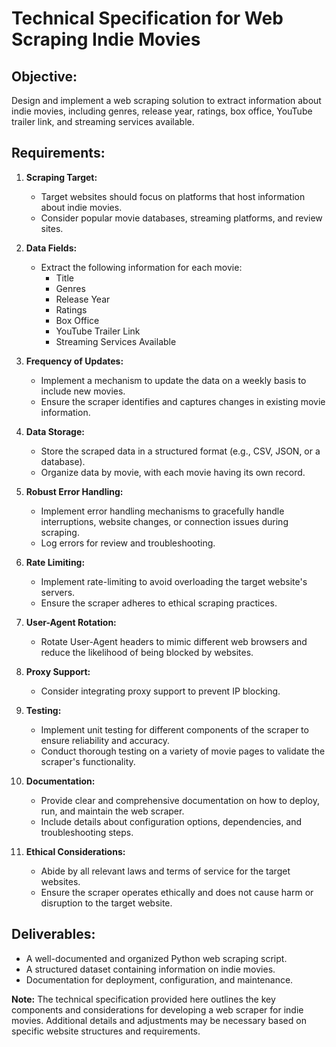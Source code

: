 # Technical Specification for Web Scraping Indie Movies

## Objective:
Design and implement a web scraping solution to extract information about indie movies, including genres, release year, ratings, box office, YouTube trailer link, and streaming services available.

## Requirements:

1. **Scraping Target:**
   - Target websites should focus on platforms that host information about indie movies.
   - Consider popular movie databases, streaming platforms, and review sites.

2. **Data Fields:**
   - Extract the following information for each movie:
     - Title
     - Genres
     - Release Year
     - Ratings
     - Box Office
     - YouTube Trailer Link
     - Streaming Services Available

3. **Frequency of Updates:**
   - Implement a mechanism to update the data on a weekly basis to include new movies.
   - Ensure the scraper identifies and captures changes in existing movie information.

4. **Data Storage:**
   - Store the scraped data in a structured format (e.g., CSV, JSON, or a database).
   - Organize data by movie, with each movie having its own record.

5. **Robust Error Handling:**
   - Implement error handling mechanisms to gracefully handle interruptions, website changes, or connection issues during scraping.
   - Log errors for review and troubleshooting.

6. **Rate Limiting:**
   - Implement rate-limiting to avoid overloading the target website's servers.
   - Ensure the scraper adheres to ethical scraping practices.

7. **User-Agent Rotation:**
   - Rotate User-Agent headers to mimic different web browsers and reduce the likelihood of being blocked by websites.

8. **Proxy Support:**
   - Consider integrating proxy support to prevent IP blocking.

9. **Testing:**
   - Implement unit testing for different components of the scraper to ensure reliability and accuracy.
   - Conduct thorough testing on a variety of movie pages to validate the scraper's functionality.

10. **Documentation:**
    - Provide clear and comprehensive documentation on how to deploy, run, and maintain the web scraper.
    - Include details about configuration options, dependencies, and troubleshooting steps.

11. **Ethical Considerations:**
    - Abide by all relevant laws and terms of service for the target websites.
    - Ensure the scraper operates ethically and does not cause harm or disruption to the target website.

## Deliverables:
- A well-documented and organized Python web scraping script.
- A structured dataset containing information on indie movies.
- Documentation for deployment, configuration, and maintenance.

**Note:** The technical specification provided here outlines the key components and considerations for developing a web scraper for indie movies. Additional details and adjustments may be necessary based on specific website structures and requirements.
